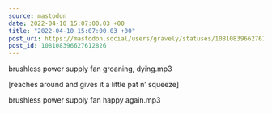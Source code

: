 ```yaml
---
source: mastodon
date: 2022-04-10 15:07:00.03 +00
title: "2022-04-10 15:07:00.03 +00"
post_uri: https://mastodon.social/users/gravely/statuses/108108396627612826
post_id: 108108396627612826
---
```

brushless power supply fan groaning, dying.mp3

[reaches around and gives it a little pat n’ squeeze]

brushless power supply fan happy again.mp3



